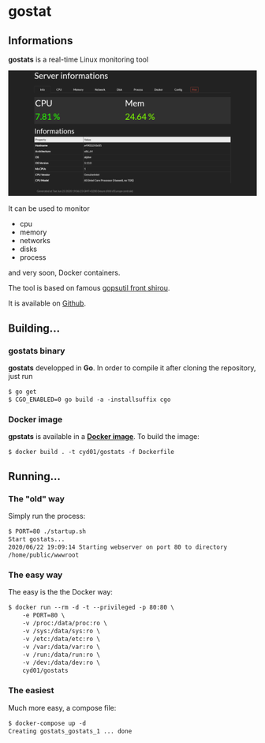 # gostat

## Informations

**gostats** is a real-time Linux monitoring tool

![](gostats.png)

It can be used to monitor 
- cpu
- memory
- networks
- disks
- process

and very soon, Docker containers.

The tool is based on famous [gopsutil front shirou](https://github.com/shirou/gopsutil).

It is available on [Github](https://github.com/cyd01/gostats).

## Building...

### gostats binary

**gostats** developped in **Go**. In order to compile it after cloning the repository, just run

```
$ go get
$ CGO_ENABLED=0 go build -a -installsuffix cgo
```

### Docker image

**gpstats** is available in a **[Docker image](https://hub.docker.com/repository/docker/cyd01/gostats)**. To build the image:

```
$ docker build . -t cyd01/gostats -f Dockerfile
```

## Running...

### The "old" way

Simply run the process:

```
$ PORT=80 ./startup.sh
Start gostats...
2020/06/22 19:09:14 Starting webserver on port 80 to directory /home/public/wwwroot
```

### The easy way

The easy is the the Docker way:

```
$ docker run --rm -d -t --privileged -p 80:80 \
	-e PORT=80 \
	-v /proc:/data/proc:ro \
	-v /sys:/data/sys:ro \
	-v /etc:/data/etc:ro \
	-v /var:/data/var:ro \
	-v /run:/data/run:ro \
	-v /dev:/data/dev:ro \
	cyd01/gostats
```

### The easiest

Much more easy, a compose file:

```
$ docker-compose up -d
Creating gostats_gostats_1 ... done
```
